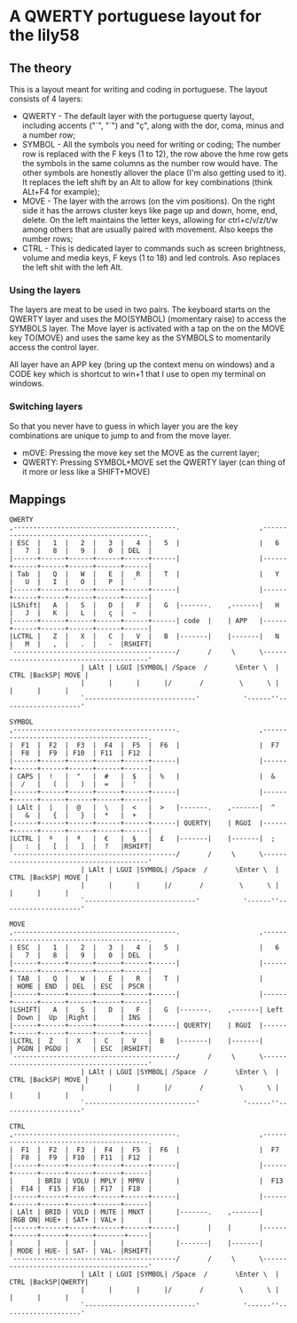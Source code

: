 # A QWERTY portuguese layout for the lily58
## The theory
This is a layout meant for writing and coding in portuguese.
The layout consists of 4 layers:
 * QWERTY - The default layer with the portuguese querty layout, including accents ("´", "`") and "ç", along with the dor, coma, minus and a number row;
 * SYMBOL - All the symbols you need for writing or coding; The number row is replaced with the F keys (1 to 12), the row above the hme row gets the symbols in the same columns as the number row would have. The other symbols are honestly allover the place (I'm also getting used to it). It replaces the left shift by an Alt to allow for key combinations (think ALt+F4 for example);
 * MOVE - The layer with the arrows (on the vim positions). On the right side it has the arrows cluster keys like page up and down, home, end, delete. On the left maintains the letter keys, allowing for ctrl+c/v/z/t/w among others that are usually paired with movement. Also keeps the number rows;
 * CTRL - This is dedicated layer to commands such as screen brightness, volume and media keys, F keys (1 to 18) and led controls. Aso replaces the left shit with the left Alt.

### Using the layers
The layers are meat to be used in two pairs.
The keyboard starts on the QWERTY layer and uses the MO(SYMBOL) (momentary raise) to access the SYMBOLS layer.
The Move layer is activated with a tap on the on the MOVE key TO(MOVE) and uses the same key as the SYMBOLS to momentarily access the control layer.

All layer have an APP key (bring up the context menu on windows) and a CODE key which is shortcut to win+1 that I use to open my terminal on windows.

### Switching layers
So that you never have to guess in which layer you are the key combinations are unique to jump to and from the move layer.
 * mOVE: Pressing the move key set the MOVE as the current layer;
 * QWERTY: Pressing SYMBOL+MOVE set the QWERTY layer (can thing of it more or less like a SHIFT+MOVE) 
## Mappings

```
QWERTY
,-----------------------------------------.                    ,-----------------------------------------.
| ESC  |   1  |   2  |   3  |   4  |   5  |                    |   6  |   7  |   8  |   9  |   0  | DEL  |
|------+------+------+------+------+------|                    |------+------+------+------+------+------|
| Tab  |   Q  |   W  |   E  |   R  |   T  |                    |   Y  |   U  |   I  |   O  |   P  |  ´   |
|------+------+------+------+------+------|                    |------+------+------+------+------+------|
|LShift|   A  |   S  |   D  |   F  |   G  |-------.    ,-------|   H  |   J  |   K  |   L  |   ç  |  ~   |
|------+------+------+------+------+------| code  |    | APP   |------+------+------+------+------+------|
|LCTRL |   Z  |   X  |   C  |   V  |   B  |-------|    |-------|   N  |   M  |   ,  |   .  |   -  |RSHIFT|
`-----------------------------------------/       /     \      \-----------------------------------------'
                  | LAlt | LGUI |SYMBOL| /Space  /       \Enter \  | CTRL |BackSP| MOVE |
                  |      |      |      |/       /         \      \ |      |      |      |
                  `----------------------------'           '------''--------------------'

SYMBOL
,-----------------------------------------.                    ,-----------------------------------------.
|  F1  |  F2  |  F3  |  F4  |  F5  |  F6  |                    |  F7  |  F8  |  F9  | F10  | F11  | F12  |
|------+------+------+------+------+------|                    |------+------+------+------+------+------|
| CAPS |  !   |  "   |  #   |  $   |  %   |                    |  &   |  /   |   (  |   )  |  =   |  '   |
|------+------+------+------+------+------|                    |------+------+------+------+------+------|
| LAlt |  |   |  @   |  \   |  <   |  >   |-------.    ,-------|  ^   |   &  |   {  |   }  |  *   |  +   |
|------+------+------+------+------+------| QUERTY|    | RGUI  |------+------+------+------+------+------|
|LCTRL |  º   |  ª   |  €   |  §   |  £   |-------|    |-------|  ;   |   :  |   [  |   ]  |  ?   |RSHIFT|
`-----------------------------------------/       /     \      \-----------------------------------------'
                  | LAlt | LGUI |SYMBOL| /Space  /       \Enter \  | CTRL |BackSP| MOVE |
                  |      |      |      |/       /         \      \ |      |      |      |
                  `----------------------------'           '------''--------------------'

MOVE
,-----------------------------------------.                    ,-----------------------------------------.
| ESC  |   1  |   2  |   3  |   4  |   5  |                    |   6  |   7  |   8  |   9  |   0  | DEL  |
|------+------+------+------+------+------|                    |------+------+------+------+------+------|
| TAB  |   Q  |   W  |   E  |   R  |   T  |                    |      | HOME | END  | DEL  | ESC  | PSCR |
|------+------+------+------+------+------|                    |------+------+------+------+------+------|
|LSHIFT|   A  |   S  |   D  |   F  |   G  |-------.    ,-------| Left | Down |  Up  |Right |      | INS  |
|------+------+------+------+------+------| QUERTY|    | RGUI  |------+------+------+------+------+------|
|LCTRL |  Z   |  X   |  C   |  V   |  B   |-------|    |-------|      | PGDN | PGDU |      | ESC  |RSHIFT|
`-----------------------------------------/       /     \      \-----------------------------------------'
                  | LAlt | LGUI |SYMBOL| /Space  /       \Enter \  | CTRL |BackSP| MOVE |
                  |      |      |      |/       /         \      \ |      |      |      |
                  `----------------------------'           '------''--------------------'

CTRL
,-----------------------------------------.                    ,-----------------------------------------.
|  F1  |  F2  |  F3  |  F4  |  F5  |  F6  |                    |  F7  |  F8  |  F9  | F10  | F11  | F12  |
|------+------+------+------+------+------|                    |------+------+------+------+------+------|
|      | BRIU | VOLU | MPLY | MPRV |      |                    |  F13 |  F14 |  F15 | F16  | F17  | F18  |
|------+------+------+------+------+------|                    |------+------+------+------+------+------|
| LAlt | BRID | VOLD | MUTE | MNXT |      |-------.    ,-------|      |RGB ON| HUE+ | SAT+ | VAL+ |      |
|------+------+------+------+------+------|       |    |       |------+------+------+------+-------+-----|
|      |      |      |      |      |      |-------|    |-------|      | MODE | HUE- | SAT- | VAL- |RSHIFT|
`-----------------------------------------/       /     \      \-----------------------------------------'
                  | LAlt | LGUI |SYMBOL| /Space  /       \Enter \  | CTRL |BackSP|QWERTY|
                  |      |      |      |/       /         \      \ |      |      |      |
                  `----------------------------'           '------''--------------------'
```


